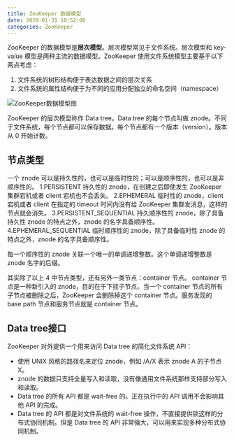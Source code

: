 ```yaml
---
title: ZooKeeper 数据模型
date: 2020-01-31 10:52:00
categories: ZooKeeper
---
```

ZooKeeper 的数据模型是**层次模型**。层次模型常见于文件系统。层次模型和 key-value 模型是两种主流的数据模型。ZooKeeper 使用文件系统模型主要基于以下两点考虑：
1. 文件系统的树形结构便于表达数据之间的层次关系
2. 文件系统的属性结构便于为不同的应用分配独立的命名空间（namespace）

![ZooKeeper数据模型图](/images/zookeeper/ZooKeeper数据模型图.png)

ZooKeeper 的层次模型称作 Data tree。Data tree 的每个节点叫做 znode。不同于文件系统，每个节点都可以保存数据。每个节点都有一个版本（version）。版本从 0 开始计数。

## 节点类型
一个 znode 可以是持久性的，也可以是临时性的；可以是顺序性的，也可以是非顺序性的。
1.PERSISTENT
持久性的 znode，在创建之后即使发生 ZooKeeper 集群宕机或者 client 宕机也不会丢失。
2.EPHEMERAL
临时性的 znode，client 宕机或者 client 在指定的 timeout 时间内没有给 ZooKeeper 集群发消息，这样的节点就会消失。
3.PERSISTENT_SEQUENTIAL
持久顺序性的 znode，除了具备持久性 znode 的特点之外，znode 的名字具备顺序性。
4.EPHEMERAL_SEQUENTIAL
临时顺序性的 znode，除了具备临时性 znode 的特点之外，znode 的名字具备顺序性。

每一个顺序性的 znode 关联一个唯一的单调递增整数。这个单调递增整数是 znode 名字的后缀。

其实除了以上 4 中节点类型，还有另外一类节点：container 节点。
container 节点是一种新引入的 znode，目的在于下挂子节点。当一个 container 节点的所有子节点被删除之后，ZooKeeper 会删除掉这个 container 节点。服务发现的 base path 节点和服务节点就是 container 节点。

## Data tree接口
ZooKeeper 对外提供一个用来访问 Data tree 的简化文件系统 API：
* 使用 UNIX 风格的路径名来定位 znode，例如 /A/X 表示 znode A 的子节点 X。
* znode 的数据只支持全量写入和读取，没有像通用文件系统那样支持部分写入和读取。
* Data tree 的所有 API 都是 wait-free 的。正在执行中的 API 调用不会影响其他 API 的完成。
* Data tree 的 API 都是对文件系统的 wait-free 操作，不直接提供锁这样的分布式协同机制。但是 Data tree 的 API 非常强大，可以用来实现多种分布式协同机制。